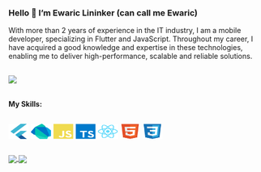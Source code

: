 ### Hello 👋 I’m Ewaric Lininker (can call me Ewaric)
With more than 2 years of experience in the IT industry, I am a mobile developer, 
specializing in Flutter and JavaScript. Throughout my career, I have acquired a good knowledge and expertise in these technologies, 
enabling me to deliver high-performance, scalable and reliable solutions.
##
<img loading="lazy" src= "https://www.codewars.com/users/Ewaric/badges/large"></img><br>

##
**My Skills:**
<div style="display: inline_block"><br>
  <img align="center" alt="Ewas-Flutter" height="30" width="40" src="https://raw.githubusercontent.com/devicons/devicon/master/icons/flutter/flutter-original.svg">
  <img align="center" alt="Ewas-Dart" height="30" width="40" src="https://raw.githubusercontent.com/devicons/devicon/master/icons/dart/dart-original.svg">
  <img align="center" alt="Ewas-JS" height="30" width="40" src="https://raw.githubusercontent.com/devicons/devicon/master/icons/javascript/javascript-plain.svg">
  <img align="center" alt="Ewas-Ts" height="30" width="40" src="https://raw.githubusercontent.com/devicons/devicon/master/icons/typescript/typescript-plain.svg">
  <img align="center" alt="Ewas-React" height="30" width="40" src="https://raw.githubusercontent.com/devicons/devicon/master/icons/react/react-original.svg">
  <img align="center" alt="Ewas-HTML" height="30" width="40" src="https://raw.githubusercontent.com/devicons/devicon/master/icons/html5/html5-original.svg">
  <img align="center" alt="Ewas-CSS" height="30" width="40" src="https://raw.githubusercontent.com/devicons/devicon/master/icons/css3/css3-original.svg">
  
</div>

##

<a href="https://github.com/Ewaric">
  <img height=200 align="center" src="https://github-readme-stats.vercel.app/api?username=Ewaric&theme=tokyonight" />
</a>
<a href="https://github.com/Ewaric">
  <img height=200 align="center" src="https://github-readme-stats.vercel.app/api/top-langs?username=Ewaric&layout=compact&theme=tokyonight&langs_count=8&card_width=320" />
</a>



